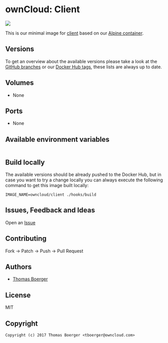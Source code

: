 # ownCloud: Client

[![](https://images.microbadger.com/badges/image/owncloud/client.svg)](https://microbadger.com/images/owncloud/client "Get your own image badge on microbadger.com")

This is our minimal image for [client](https://github.com/owncloud/client) based on our [Alpine container](https://registry.hub.docker.com/u/owncloud/alpine/).


## Versions

To get an overview about the available versions please take a look at the [GitHub branches](https://github.com/owncloud-docker/client/branches/all) or our [Docker Hub tags](https://hub.docker.com/r/owncloud/client/tags/), these lists are always up to date.


## Volumes

* None


## Ports

* None


## Available environment variables

```

```


## Build locally

The available versions should be already pushed to the Docker Hub, but in case you want to try a change locally you can always execute the following command to get this image built locally:

```
IMAGE_NAME=owncloud/client ./hooks/build
```


## Issues, Feedback and Ideas

Open an [Issue](https://github.com/owncloud-docker/client/issues)


## Contributing

Fork -> Patch -> Push -> Pull Request


## Authors

* [Thomas Boerger](https://github.com/tboerger)


## License

MIT


## Copyright

```
Copyright (c) 2017 Thomas Boerger <tboerger@owncloud.com>
```
